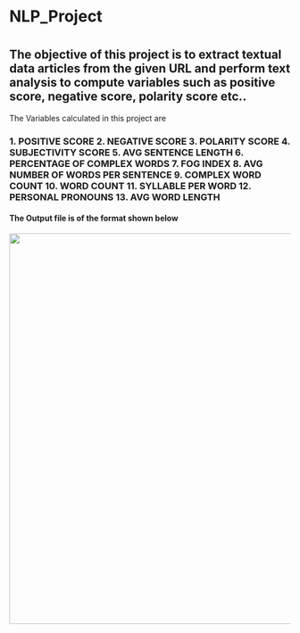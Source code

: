 # NLP_Project
# <h2> The objective of this project is to extract textual data articles from the given URL and perform text analysis to compute variables such as positive score, negative score, polarity score etc.. </h2>
The Variables calculated in this project are <h3> 1.	POSITIVE SCORE
2.	NEGATIVE SCORE
3.	POLARITY SCORE
4.	SUBJECTIVITY SCORE
5.	AVG SENTENCE LENGTH
6.	PERCENTAGE OF COMPLEX WORDS
7.	FOG INDEX
8.	AVG NUMBER OF WORDS PER SENTENCE
9.	COMPLEX WORD COUNT
10.	WORD COUNT
11.	SYLLABLE PER WORD
12.	PERSONAL PRONOUNS
13.	AVG WORD LENGTH
</h3>

<h4> The Output file is of the format shown below </h4>
<img src="https://user-images.githubusercontent.com/109868726/210379584-bacb0968-2199-4d7f-8891-9843cc46725f.png" width="1280" height="700">
